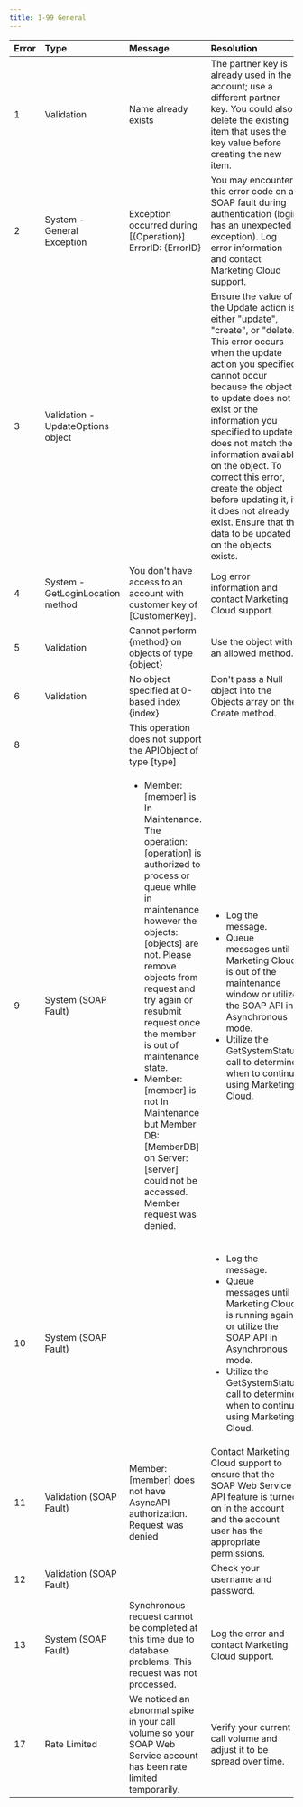```yaml
---
title: 1-99 General
---
```

<table class="table table-hover">
<thead align="left">
<tr>
<th>Error</th>
<th>Type</th>
<th>Message</th>
<th>Resolution</th>
</tr>
</thead>
<tbody>
<tr>
<td>1</td>
<td>Validation</td>
<td>Name already exists</td>
<td>The partner key is already used in the account; use a different partner key. You could also delete the existing item that uses the key value before creating the new item.</td>
</tr>
<tr>
<td>2</td>
<td>System - General Exception</td>
<td>Exception occurred during [{Operation}] ErrorID: {ErrorID}</td>
<td>You may encounter this error code on a SOAP fault during authentication (login has an unexpected exception). Log error information and contact Marketing Cloud support.
</td>
</tr>
<tr>
<td>3</td>
<td>Validation - UpdateOptions object</td>
<td></td>
<td>Ensure the value of the Update action is either "update", "create", or "delete." This error occurs when the update action you specified cannot occur because the object to update does not exist or the information you specified to update does not match the information available on the object. To correct this error, create the object before updating it, if it does not already exist. Ensure that the data to be updated on the objects exists.</td>
</tr>
<tr>
<td>4</td>
<td>System - GetLoginLocation method</td>
<td>You don't have access to an account with customer key of [CustomerKey].</td>
<td>Log error information and contact Marketing Cloud support.</td>
</tr>
<tr>
<td>5</td>
<td>Validation</td>
<td>Cannot perform {method} on objects of type {object}</td>
<td>Use the object with an allowed method.</td>
</tr>
<tr>
<td>6</td>
<td>Validation</td>
<td>No object specified at 0-based index {index}</td>
<td>Don't pass a Null object into the Objects array on the Create method.</td>
</tr>
<tr>
<td>8</td>
<td></td>
<td>This operation does not support the APIObject of type [type]</td>
<td></td>
</tr>
<tr>
<td>9</td>
<td>System (SOAP Fault)</td>
<td><ul><li>Member: [member] is In Maintenance. The operation: [operation] is authorized to process or queue while in maintenance however the objects: [objects] are not. Please remove objects from request and try again or resubmit request once the member is out of maintenance state.</li><li>Member: [member] is not In Maintenance but Member DB: [MemberDB] on Server: [server] could not be accessed. Member request was denied.</li></ul>
</td>
<td><ul><li>Log the message.</li><li>Queue messages until Marketing Cloud is out of the maintenance window or utilize the SOAP API in Asynchronous mode.</li><li>Utilize the GetSystemStatus call to determine when to continue using Marketing Cloud.</li></ul>
</td>
</tr>
<tr>
<td>10</td>
<td>System (SOAP Fault)</td>
<td></td>
<td><ul><li>Log the message.</li><li>Queue messages until Marketing Cloud is running again or utilize the SOAP API in Asynchronous mode.</li><li>Utilize the GetSystemStatus call to determine when to continue using Marketing Cloud.</li></ul></td>
</tr>
<tr>
<td>11</td>
<td>Validation (SOAP Fault)</td>
<td>Member: [member] does not have AsyncAPI authorization. Request was denied</td>
<td>Contact Marketing Cloud support to ensure that the SOAP Web Service API feature is turned on in the account and the account user has the appropriate permissions.</td>
</tr>
<tr>
<td>12</td>
<td>Validation (SOAP Fault)</td>
<td></td>
<td>Check your username and password.</td>
</tr>
<tr>
<td>13</td>
<td>System (SOAP Fault)</td>
<td>Synchronous request cannot be completed at this time due to database problems. This request was not processed.</td>
<td>Log the error and contact Marketing Cloud support.</td>
</tr>
<tr>
<td>17</td>
<td>Rate Limited</td>
<td>We noticed an abnormal spike in your call volume so your SOAP Web Service account has been rate limited temporarily.</td>
<td>Verify your current call volume and adjust it to be spread over time.</td>
</tr>
</tbody>
</table>